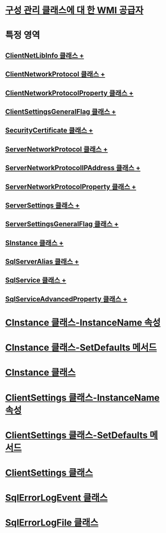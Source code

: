 # [구성 관리 클래스에 대 한 WMI 공급자](wmi-provider-for-configuration-management-classes.md)

# 특정 영역
## [ClientNetLibInfo 클래스 +](../../relational-databases/wmi-provider-configuration-classes/clientnetlibinfo-class/clientnetlibinfo-class.md)
## [ClientNetworkProtocol 클래스 +](../../relational-databases/wmi-provider-configuration-classes/clientnetworkprotocol-class/clientnetworkprotocol-class.md)
## [ClientNetworkProtocolProperty 클래스 +](../../relational-databases/wmi-provider-configuration-classes/clientnetworkprotocolproperty-class/clientnetworkprotocolproperty-class.md)
## [ClientSettingsGeneralFlag 클래스 +](../../relational-databases/wmi-provider-configuration-classes/clientsettingsgeneralflag-class/clientsettingsgeneralflag-class.md)
## [SecurityCertificate 클래스 +](../../relational-databases/wmi-provider-configuration-classes/securitycertificate-class/context-property-securitycertificate-class.md)
## [ServerNetworkProtocol 클래스 +](../../relational-databases/wmi-provider-configuration-classes/servernetworkprotocol-class/enabled-property-servernetworkprotocol-class.md)
## [ServerNetworkProtocolIPAddress 클래스 +](../../relational-databases/wmi-provider-configuration-classes/servernetworkprotocolipaddress-class/enabled-property-servernetworkprotocolipaddress-class.md)
## [ServerNetworkProtocolProperty 클래스 +](../../relational-databases/wmi-provider-configuration-classes/servernetworkprotocolproperty-class/instancename-property-servernetworkprotocolproperty-class.md)
## [ServerSettings 클래스 +](../../relational-databases/wmi-provider-configuration-classes/serversettings-class/generalflags-property-serversettings-class.md)
## [ServerSettingsGeneralFlag 클래스 +](../../relational-databases/wmi-provider-configuration-classes/serversettingsgeneralflag-class/flagname-property-serversettingsgeneralflag-class.md)
## [SInstance 클래스 +](../../relational-databases/wmi-provider-configuration-classes/sinstance-class/sinstance-class.md)
## [SqlServerAlias 클래스 +](../../relational-databases/wmi-provider-configuration-classes/sqlserveralias-class/aliasname-property-sqlserveralias-class.md)
## [SqlService 클래스 +](../../relational-databases/wmi-provider-configuration-classes/sqlservice-class/acceptpause-property-sqlservice-class.md)
## [SqlServiceAdvancedProperty 클래스 +](../../relational-databases/wmi-provider-configuration-classes/sqlserviceadvancedproperty-class/isreadonly-property-sqlserviceadvancedproperty-class.md)

# [CInstance 클래스-InstanceName 속성](cinstance-class-instancename-property.md)
# [CInstance 클래스-SetDefaults 메서드](cinstance-class-setdefaults-method.md)
# [CInstance 클래스](cinstance-class.md)
# [ClientSettings 클래스-InstanceName 속성](clientsettings-class-instancename-property.md)
# [ClientSettings 클래스-SetDefaults 메서드](clientsettings-class-setdefaults-method.md)
# [ClientSettings 클래스](clientsettings-class.md)
# [SqlErrorLogEvent 클래스](sqlerrorlogevent-class.md)
# [SqlErrorLogFile 클래스](sqlerrorlogfile-class.md)
